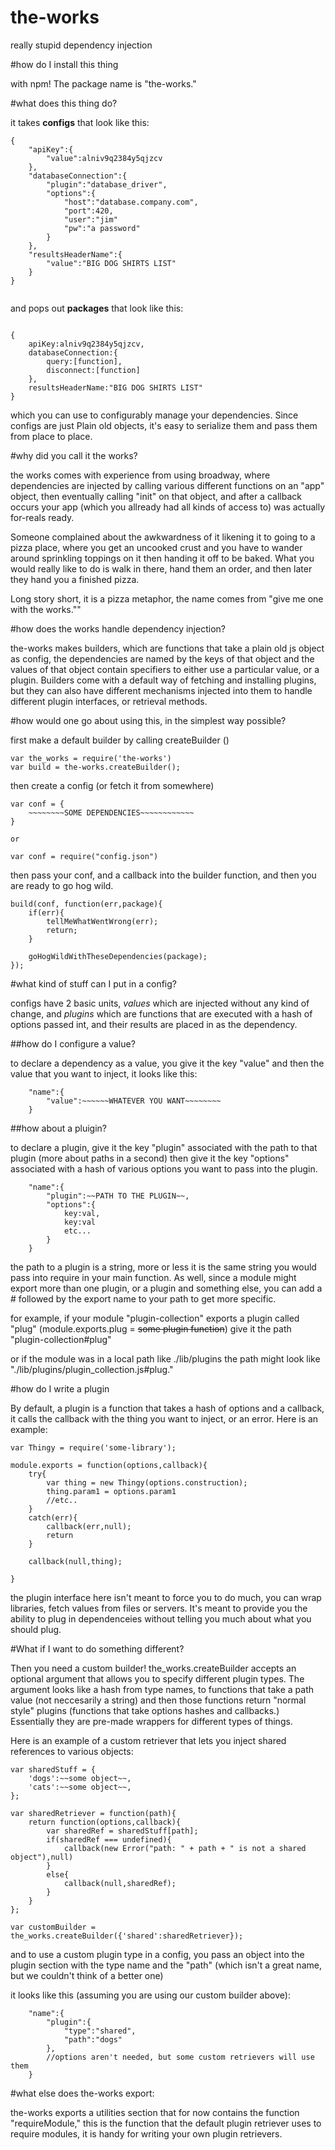 the-works
========

really stupid dependency injection

#how do I install this thing

with npm! The package name is "the-works."

#what does this thing do?

it takes **configs** that look like this:

```
{
	"apiKey":{
		"value":alniv9q2384y5qjzcv
	},
	"databaseConnection":{
		"plugin":"database_driver",
		"options":{
			"host":"database.company.com",
			"port":420,
			"user":"jim"
			"pw":"a password"
		}
	},
	"resultsHeaderName":{
		"value":"BIG DOG SHIRTS LIST"
	}
}


```

and pops out **packages** that look like this:

```

{
	apiKey:alniv9q2384y5qjzcv,
	databaseConnection:{
		query:[function],
		disconnect:[function]
	},
	resultsHeaderName:"BIG DOG SHIRTS LIST"
}

```

which you can use to configurably manage your dependencies. Since configs are just Plain old objects, it's easy to serialize them and pass them from place to place.

#why did you call it the works?

the works comes with experience from using broadway, where dependencies are injected by calling various different functions on an "app" object, then eventually calling "init" on that object, and after a callback occurs your app (which you allready had all kinds of access to) was actually for-reals ready.

Someone complained about the awkwardness of it likening it to going to a pizza place, where you get an uncooked crust and you have to wander around sprinkling toppings on it then handing it off to be baked. What you would really like to do is walk in there, hand them an order, and then later they hand you a finished pizza.

Long story short, it is a pizza metaphor, the name comes from "give me one with the works.""

#how does the works handle dependency injection?

the-works makes builders, which are functions that take a plain old js object as config, the dependencies are named by the keys of that object and the values of that object contain specifiers to either use a particular value, or a plugin. Builders come with a default way of fetching and installing plugins, but they can also have different mechanisms injected into them to handle different plugin interfaces, or retrieval methods.

#how would one go about using this, in the simplest way possible?

first make a default builder by calling createBuilder ()

```
var the_works = require('the-works')
var build = the-works.createBuilder();
```

then create a config (or fetch it from somewhere)

```
var conf = {
	~~~~~~~~SOME DEPENDENCIES~~~~~~~~~~~~
}

or

var conf = require("config.json")
```

then pass your conf, and a callback into the builder function, and then you are ready to go hog wild.

```
build(conf, function(err,package){
	if(err){
		tellMeWhatWentWrong(err);
		return;
	}

	goHogWildWithTheseDependencies(package);
});
```

#what kind of stuff can I put in a config?

configs have 2 basic units, *values* which are injected without any kind of change, and *plugins* which are functions that are executed with a hash of options passed int, and their results are placed in as the dependency.

##how do I configure a value?

to declare a dependency as a value, you give it the key "value" and then the value that you want to inject, it looks like this:
```
	"name":{
		"value":~~~~~~WHATEVER YOU WANT~~~~~~~~
	}
```

##how about a pluigin?

to declare a plugin, give it the key "plugin" associated with the path to that plugin (more about paths in a second) then give it the key "options" associated with a hash of various options you want to pass into the plugin.

```
	"name":{
		"plugin":~~PATH TO THE PLUGIN~~,
		"options":{
			key:val,
			key:val
			etc...
		}
	}
```

the path to a plugin is a string, more or less it is the same string you would pass into require in your main function. As well, since a module might export more than one plugin, or a plugin and something else, you can add a # followed by the export name to your path to get more specific.

for example, if your module "plugin-collection" exports a plugin called "plug" (module.exports.plug = ~~some plugin function~~) give it the path "plugin-collection#plug"

or if the module was in a local path like ./lib/plugins the path might look like "./lib/plugins/plugin_collection.js#plug."

#how do I write a plugin

By default, a plugin is a function that takes a hash of options and a callback, it calls the callback with the thing you want to inject, or an error. Here is an example:

```
var Thingy = require('some-library');

module.exports = function(options,callback){
	try{
		var thing = new Thingy(options.construction);
		thing.param1 = options.param1
		//etc..
	}
	catch(err){
		callback(err,null);
		return
	}

	callback(null,thing);
	
}
```

the plugin interface here isn't meant to force you to do much, you can wrap libraries, fetch values from files or servers. It's meant to provide you the ability to plug in dependenceies without telling you much about what you should plug.

#What if I want to do something different?

Then you need a custom builder! the_works.createBuilder accepts an optional argument that allows you to specify different plugin types. The argument looks like a hash from type names, to functions that take a path value (not neccesarily a string) and then those functions return "normal style" plugins (functions that take options hashes and callbacks.) Essentially they are pre-made wrappers for different types of things.

Here is an example of a custom retriever that lets you inject shared references to various objects:

```
var sharedStuff = {
	'dogs':~~some object~~,
	'cats':~~some object~~,
};

var sharedRetriever = function(path){
	return function(options,callback){
		var sharedRef = sharedStuff[path];
		if(sharedRef === undefined){
			callback(new Error("path: " + path + " is not a shared object"),null)
		}
		else{
			callback(null,sharedRef);
		}
	}
};

var customBuilder = the_works.createBuilder({'shared':sharedRetriever});
```

and to use a custom plugin type in a config, you pass an object into the plugin section with the type name and the "path" (which isn't a great name, but we couldn't think of a better one)

it looks like this (assuming you are using our custom builder above):
```
	"name":{
		"plugin":{
			"type":"shared",
			"path":"dogs"
		},
		//options aren't needed, but some custom retrievers will use them
	}
```

#what else does the-works export:

the-works exports a utilities section that for now contains the function "requireModule," this is the function that the default plugin retriever uses to require modules, it is handy for writing your own plugin retrievers.

